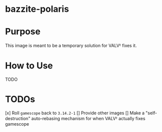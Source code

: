 # bazzite-polaris

# Purpose

This image is meant to be a temporary solution for VALVᴱ fixes it.

# How to Use
TODO

# TODOs
[x] Roll `gamescope` back to `3.14.2-1`
[] Provide other images
[] Make a "self-destruction" auto-rebasing mechanism for when VALVᴱ actually fixes gamescope
